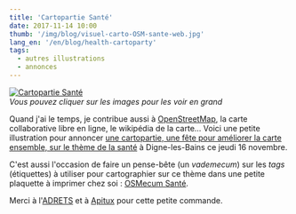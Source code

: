```yaml
---
title: 'Cartopartie Santé'
date: 2017-11-14 10:00
thumb: '/img/blog/visuel-carto-OSM-sante-web.jpg'
lang_en: '/en/blog/health-cartoparty'
tags:
  - autres illustrations
  - annonces
---
```


[![Cartopartie Santé](/img/blog/visuel-carto-OSM-sante-web.jpg)](/img/blog/visuel-carto-OSM-sante-print.jpg)   
*Vous pouvez cliquer sur les images pour les voir en grand*

Quand j'ai le temps, je contribue aussi à [OpenStreetMap](http://www.openstreetmap.org), la carte collaborative libre en ligne, le wikipédia de la carte...
Voici une petite illustration pour annoncer [une cartopartie, une fête pour améliorer la carte ensemble, sur le thème de la santé](https://www.agendadulibre.org/events/15430) à Digne-les-Bains ce jeudi 16 novembre.

C'est aussi l'occasion de faire un pense-bête (un *vademecum*) sur les *tags* (étiquettes) à utiliser pour cartographier sur ce thème dans une petite plaquette à imprimer chez soi : [OSMecum Santé](http://wiki.openstreetmap.org/wiki/WikiProject_France/Osmecum).

Merci à l'[ADRETS](http://www.adrets-asso.fr/) et à [Apitux](http://www.apitux.org/) pour cette petite commande.

